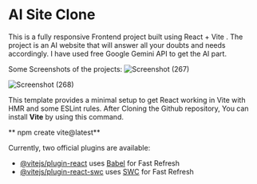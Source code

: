 # AI Site Clone

This is a fully responsive Frontend project built using React + Vite . The project is an AI website that will answer all your doubts and needs accordingly. 
I have used free Google Gemini API to get the AI part.


Some Screenshots of the projects:
![Screenshot (267)](https://github.com/Avishek0001/AI-Site-Clone-using-React/assets/92811606/19629a1d-419e-40de-af23-5c2a3e702a52)

![Screenshot (268)](https://github.com/Avishek0001/AI-Site-Clone-using-React/assets/92811606/191977fb-df2c-43ef-bdd4-3b5b8790f59e)


This template provides a minimal setup to get React working in Vite with HMR and some ESLint rules.
After Cloning the Github repository, You can install **Vite** by using this command.

** npm create vite@latest**

Currently, two official plugins are available:

- [@vitejs/plugin-react](https://github.com/vitejs/vite-plugin-react/blob/main/packages/plugin-react/README.md) uses [Babel](https://babeljs.io/) for Fast Refresh
- [@vitejs/plugin-react-swc](https://github.com/vitejs/vite-plugin-react-swc) uses [SWC](https://swc.rs/) for Fast Refresh
